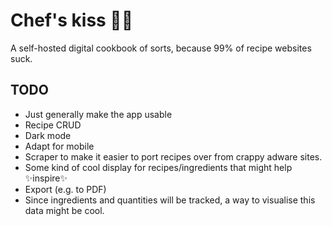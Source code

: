 # Chef's kiss 🤌🏽

A self-hosted digital cookbook of sorts, because 99% of recipe websites suck.

## TODO

-   Just generally make the app usable
-   Recipe CRUD
-   Dark mode
-   Adapt for mobile
-   Scraper to make it easier to port recipes over from crappy adware sites.
-   Some kind of cool display for recipes/ingredients that might help ✨inspire✨
-   Export (e.g. to PDF)
-   Since ingredients and quantities will be tracked, a way to visualise this data might be cool.
